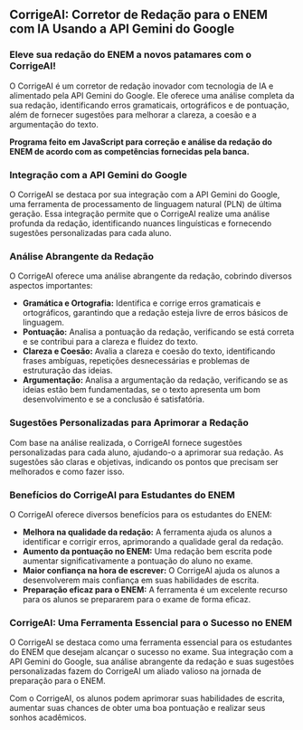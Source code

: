 ## CorrigeAI: Corretor de Redação para o ENEM com IA Usando a API Gemini do Google

### Eleve sua redação do ENEM a novos patamares com o CorrigeAI!

O CorrigeAI é um corretor de redação inovador com tecnologia de IA e alimentado pela API Gemini do Google. Ele oferece uma análise completa da sua redação, identificando erros gramaticais, ortográficos e de pontuação, além de fornecer sugestões para melhorar a clareza, a coesão e a argumentação do texto.

**Programa feito em JavaScript para correção e análise da redação do ENEM de acordo com as competências fornecidas pela banca.**

### Integração com a API Gemini do Google

O CorrigeAI se destaca por sua integração com a API Gemini do Google, uma ferramenta de processamento de linguagem natural (PLN) de última geração. Essa integração permite que o CorrigeAI realize uma análise profunda da redação, identificando nuances linguísticas e fornecendo sugestões personalizadas para cada aluno.

### Análise Abrangente da Redação

O CorrigeAI oferece uma análise abrangente da redação, cobrindo diversos aspectos importantes:

* **Gramática e Ortografia:** Identifica e corrige erros gramaticais e ortográficos, garantindo que a redação esteja livre de erros básicos de linguagem.
* **Pontuação:** Analisa a pontuação da redação, verificando se está correta e se contribui para a clareza e fluidez do texto.
* **Clareza e Coesão:** Avalia a clareza e coesão do texto, identificando frases ambíguas, repetições desnecessárias e problemas de estruturação das ideias.
* **Argumentação:** Analisa a argumentação da redação, verificando se as ideias estão bem fundamentadas, se o texto apresenta um bom desenvolvimento e se a conclusão é satisfatória.

### Sugestões Personalizadas para Aprimorar a Redação

Com base na análise realizada, o CorrigeAI fornece sugestões personalizadas para cada aluno, ajudando-o a aprimorar sua redação. As sugestões são claras e objetivas, indicando os pontos que precisam ser melhorados e como fazer isso.

### Benefícios do CorrigeAI para Estudantes do ENEM

O CorrigeAI oferece diversos benefícios para os estudantes do ENEM:

* **Melhora na qualidade da redação:** A ferramenta ajuda os alunos a identificar e corrigir erros, aprimorando a qualidade geral da redação.
* **Aumento da pontuação no ENEM:** Uma redação bem escrita pode aumentar significativamente a pontuação do aluno no exame.
* **Maior confiança na hora de escrever:** O CorrigeAI ajuda os alunos a desenvolverem mais confiança em suas habilidades de escrita.
* **Preparação eficaz para o ENEM:** A ferramenta é um excelente recurso para os alunos se prepararem para o exame de forma eficaz.

### CorrigeAI: Uma Ferramenta Essencial para o Sucesso no ENEM

O CorrigeAI se destaca como uma ferramenta essencial para os estudantes do ENEM que desejam alcançar o sucesso no exame. Sua integração com a API Gemini do Google, sua análise abrangente da redação e suas sugestões personalizadas fazem do CorrigeAI um aliado valioso na jornada de preparação para o ENEM.

Com o CorrigeAI, os alunos podem aprimorar suas habilidades de escrita, aumentar suas chances de obter uma boa pontuação e realizar seus sonhos acadêmicos.
